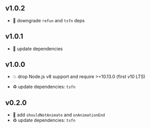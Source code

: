 ## v1.0.2

* 🐞 downgrade `refun` and `tsfn` deps

## v1.0.1

* 🐞 update dependencies

## v1.0.0

* 💥 drop Node.js v8 support and require >=10.13.0 (first v10 LTS)

* ♻️ update dependencies: `tsfn`

## v0.2.0

* 🌱 add `shouldNotAnimate` and `onAnimationEnd`
* ♻️ update dependencies: `tsfn`
